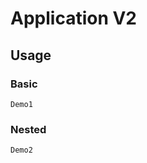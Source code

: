 # Application V2

## Usage

### Basic

<code src="./demos/demo1.tsx">Demo1</code>


### Nested

<code src="./demos/demo2.tsx">Demo2</code>
